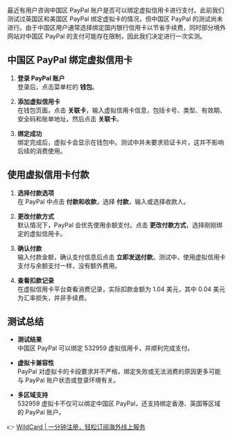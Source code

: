 最近有用户咨询中国区 PayPal 账户是否可以绑定虚拟信用卡进行支付。此前我们测试过英国区和美国区 PayPal 绑定虚拟卡的情况，但中国区 PayPal 的测试尚未进行。由于中国区用户通常选择绑定国内银行信用卡以节省手续费，同时部分境外网站对中国区 PayPal 的支付可能存在限制，因此我们决定进行一次实测。

## 中国区 PayPal 绑定虚拟信用卡

1. **登录 PayPal 账户**  
   登录后，点击菜单栏的 **钱包**。

2. **添加虚拟信用卡**  
   在钱包页面，点击 **关联卡**，输入虚拟信用卡信息，包括卡号、类型、有效期、安全码和账单地址，然后点击 **关联卡**。

3. **绑定成功**  
   绑定完成后，虚拟卡会显示在钱包中。测试中并未要求验证卡片，这并不影响后续的消费使用。

## 使用虚拟信用卡付款

1. **选择付款选项**  
   在 PayPal 中点击 **付款和收款**，选择 **付款**，输入或选择收款人。

2. **更改付款方式**  
   默认情况下，PayPal 会优先使用余额支付。点击 **更改付款方式**，选择刚刚绑定的虚拟信用卡。

3. **确认付款**  
   输入付款金额，确认支付信息后点击 **立即发送付款**。测试中，使用虚拟信用卡支付与余额支付一样，没有额外费用。

4. **查看扣款记录**  
   在虚拟信用卡平台查看消费记录，实际扣款金额为 1.04 美元，其中 0.04 美元为汇率损失，并非手续费。

## 测试总结

- **测试结果**  
  中国区 PayPal 可以绑定 532959 虚拟信用卡，并顺利完成支付。

- **虚拟卡兼容性**  
  PayPal 对虚拟卡的卡段要求并不严格，绑定失败或无法消费的原因更多可能与 PayPal 账户状态或登录环境有关。

- **多区域支持**  
  532959 虚拟卡不仅可以绑定中国区 PayPal，还支持绑定香港、英国等区域的 PayPal 账户。

👉 [WildCard | 一分钟注册，轻松订阅海外线上服务](https://bit.ly/bewildcard)